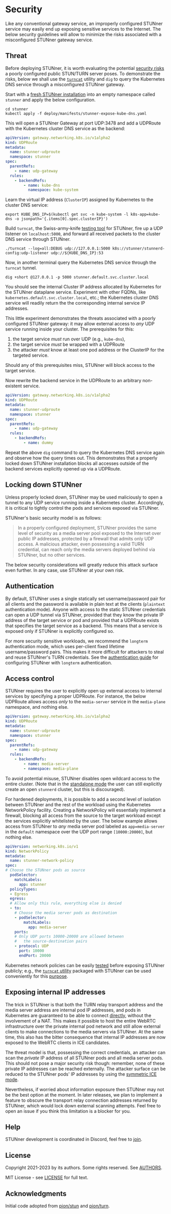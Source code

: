 # Security

Like any conventional gateway service, an improperly configured STUNner service may easily end up
exposing sensitive services to the Internet. The below security guidelines will allow to minimize
the risks associated with a misconfigured STUNner gateway service.

## Threat

Before deploying STUNner, it is worth evaluating the potential [security
risks](https://www.rtcsec.com/article/slack-webrtc-turn-compromise-and-bug-bounty) a poorly
configured public STUN/TURN server poses.  To demonstrate the risks, below we shall use the
[`turncat`](cmd/turncat.md) utility and `dig` to query the Kubernetes DNS service through a
misconfigured STUNner gateway.

Start with a [fresh STUNner installation](INSTALL.md) into an empty namespace called `stunner`
and apply the below configuration.

```console
cd stunner
kubectl apply -f deploy/manifests/stunner-expose-kube-dns.yaml
```

This will open a STUNner Gateway at port UDP:3478 and add a UDPRoute with the Kubernetes cluster
DNS service as the backend:

```yaml
apiVersion: gateway.networking.k8s.io/v1alpha2
kind: UDPRoute
metadata:
  name: stunner-udproute
  namespace: stunner
spec:
  parentRefs:
    - name: udp-gateway
  rules:
    - backendRefs:
        - name: kube-dns
          namespace: kube-system
```

Learn the virtual IP address (`ClusterIP`) assigned by Kubernetes to the cluster DNS service:

```console
export KUBE_DNS_IP=$(kubectl get svc -n kube-system -l k8s-app=kube-dns -o jsonpath='{.items[0].spec.clusterIP}')
```

Build `turncat`, the Swiss-army-knife [testing tool](cmd/turncat.md) for STUNner, fire up a
UDP listener on `localhost:5000`, and forward all received packets to the cluster DNS service
through STUNner.

```console
./turncat --log=all:DEBUG udp://127.0.0.1:5000 k8s://stunner/stunnerd-config:udp-listener udp://${KUBE_DNS_IP}:53
```

Now, in another terminal query the Kubernetes DNS service through the `turncat` tunnel.

```console
dig +short @127.0.0.1 -p 5000 stunner.default.svc.cluster.local
```

You should see the internal Cluster IP address allocated by Kubernetes for the STUNner dataplane
service. Experiment with other FQDNs, like `kubernetes.default.svc.cluster.local`, etc.; the
Kubernetes cluster DNS service will readily return the the corresponding internal service IP
addresses.

This little experiment demonstrates the threats associated with a poorly configured STUNner
gateway: it may allow external access to *any* UDP service running inside your cluster. The
prerequisites for this:

1. the target service *must* run over UDP (e.g., `kube-dns`),
2. the target service *must* be wrapped with a UDPRoute
3. the attacker *must* know at least one pod address or the ClusterIP for the targeted service.

Should any of this prerequisites miss, STUNner will block access to the target service.

Now rewrite the backend service in the UDPRoute to an arbitrary non-existent service.

```yaml
apiVersion: gateway.networking.k8s.io/v1alpha2
kind: UDPRoute
metadata:
  name: stunner-udproute
  namespace: stunner
spec:
  parentRefs:
    - name: udp-gateway
  rules:
    - backendRefs:
        - name: dummy
```

Repeat the above `dig` command to query the Kubernetes DNS service again and observe how the query
times out. This demonstrates that a properly locked down STUNner installation blocks all accesses
outside of the backend services explicitly opened up via a UDPRoute.

## Locking down STUNner

Unless properly locked down, STUNner may be used maliciously to open a tunnel to any UDP service
running inside a Kubernetes cluster. Accordingly, it is critical to tightly control the pods and
services exposed via STUNner.

STUNner's basic security model is as follows:

> In a properly configured deployment, STUNner provides the same level of security as a media
server pool exposed to the Internet over public IP addresses, protected by a firewall that admits
only UDP access. A malicious attacker, even possessing a valid TURN credential, can reach only the
media servers deployed behind via STUNner, but no other services.

The below security considerations will greatly reduce this attack surface even further. In any
case, use STUNner at your own risk.

## Authentication

By default, STUNner uses a single statically set username/password pair for all clients and the
password is available in plain text at the clients (`plaintext` authentication mode). Anyone with
access to the static STUNner credentials can open a UDP tunnel via STUNner, provided that they know
the private IP address of the target service or pod and provided that a UDPRoute exists that
specifies the target service as a backend. This means that a service is exposed only if STUNner is
explicitly configured so.

For more security sensitive workloads, we recommend the `longterm` authentication mode, which uses
per-client fixed lifetime username/password pairs. This makes it more difficult for attackers to
steal and reuse STUNner's TURN credentials. See the [authentication guide](AUTH.md) for
configuring STUNner with `longterm` authentication.

## Access control

STUNner requires the user to explicitly open up external access to internal services by specifying
a proper UDPRoute. For instance, the below UDPRoute allows access *only* to the `media-server`
service in the `media-plane` namespace, and nothing else.

```yaml
apiVersion: gateway.networking.k8s.io/v1alpha2
kind: UDPRoute
metadata:
  name: stunner-udproute
  namespace: stunner
spec:
  parentRefs:
    - name: udp-gateway
  rules:
    - backendRefs:
        - name: media-server
        - namespace: media-plane
```

To avoid potential misuse, STUNner disables open wildcard access to the entire cluster. (Note that
in the [standalone mode](OBSOLETE.md) the user can still explicitly create an open `stunnerd`
cluster, but this is discouraged).

For hardened deployments, it is possible to add a second level of isolation between STUNner and the
rest of the workload using the Kubernetes NetworkPolicy facility. Creating a NetworkPolicy will
essentially implement a firewall, blocking all access from the source to the target workload except
the services explicitly whitelisted by the user. The below example allows access from STUNner to
*any* media server pod labeled as `app=media-server` in the `default` namespace over the UDP port
range `[10000:20000]`, but nothing else.

```yaml
apiVersion: networking.k8s.io/v1
kind: NetworkPolicy
metadata:
  name: stunner-network-policy
spec:
# Choose the STUNner pods as source
  podSelector:
    matchLabels:
      app: stunner
  policyTypes:
  - Egress
  egress:
  # Allow only this rule, everything else is denied
  - to:
    # Choose the media server pods as destination
    - podSelector:
        matchLabels:
          app: media-server
    ports:
    # Only UDP ports 10000-20000 are allowed between
    #   the source-destination pairs
    - protocol: UDP
      port: 10000
      endPort: 20000
```

Kubernetes network policies can be easily [tested](https://banzaicloud.com/blog/network-policy)
before exposing STUNner publicly; e.g., the [`turncat` utility](cmd/turncat.md) packaged with
STUNner can be used conveniently for this [purpose](examples/simple-tunnel/README.md).

## Exposing internal IP addresses

The trick in STUNner is that both the TURN relay transport address and the media server address are
internal pod IP addresses, and pods in Kubernetes are guaranteed to be able to connect
[directly](https://sookocheff.com/post/kubernetes/understanding-kubernetes-networking-model/#kubernetes-networking-model),
without the involvement of a NAT. This makes it possible to host the entire WebRTC infrastructure
over the private internal pod network and still allow external clients to make connections to the
media servers via STUNner.  At the same time, this also has the bitter consequence that internal IP
addresses are now exposed to the WebRTC clients in ICE candidates.

The threat model is that, possessing the correct credentials, an attacker can scan the *private* IP
address of all STUNner pods and all media server pods. This should not pose a major security risk
though: remember, none of these private IP addresses can be reached externally. The attacker
surface can be reduced to the STUNner pods' IP addresses by using the [symmetric ICE
mode](DEPLOYMENT.md#symmetric-ice-mode).

Nevertheless, if worried about information exposure then STUNner may not be the best option at the
moment. In later releases, we plan to implement a feature to obscure the transport relay connection
addresses returned by STUNner, which would lock down external scanning attempts. Feel free to open
an issue if you think this limitation is a blocker for you.

## Help

STUNner development is coordinated in Discord, feel free to [join](https://discord.gg/DyPgEsbwzc).

## License

Copyright 2021-2023 by its authors. Some rights reserved. See [AUTHORS](https://github.com/l7mp/stunner/blob/main/AUTHORS).

MIT License - see [LICENSE](https://github.com/l7mp/stunner/blob/main/LICENSE) for full text.

## Acknowledgments

Initial code adopted from [pion/stun](https://github.com/pion/stun) and
[pion/turn](https://github.com/pion/turn).
